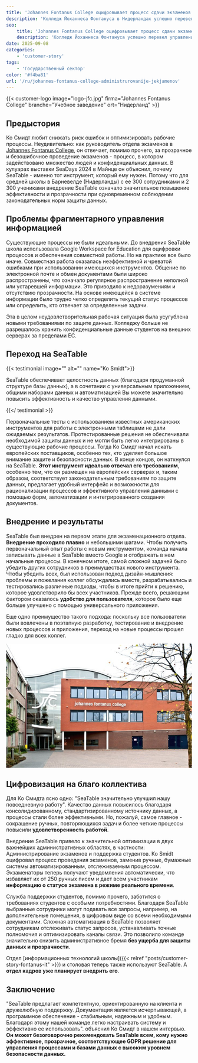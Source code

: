 ```yaml
---
title: 'Johannes Fontanus College оцифровывает процесс сдачи экзаменов с помощью SeaTable'
description: 'Колледж Йоханнеса Фонтануса в Нидерландах успешно перевел управление экзаменами в цифровой формат с помощью SeaTable - и при этом выполнил государственные требования по защите данных. Ко Смидт, руководитель экзаменационного отдела, рассказал о пути колледжа к SeaTable и о своем опыте.'
seo:
    title: 'Johannes Fontanus College оцифровывает процесс сдачи экзаменов'
    description: 'Колледж Йоханнеса Фонтануса успешно перевел управление экзаменами в цифровой формат с помощью SeaTable. Ко Смидт, руководитель экзаменационного отдела, рассказала о своем опыте.'
date: 2025-09-08
categories:
    - 'customer-story'
tags:
    - 'Государственный сектор'
color: '#f4ba81'
url: '/ru/johannes-fontanus-college-administrurovanije-jekjamenov'
---
```


{{< customer-logo image="logo-jfc.jpg" firma="Johannes Fontanus College" branche="Учебное заведение" ort="Нидерланд" >}}

## Предыстория
Ко Смидт любит снижать риск ошибок и оптимизировать рабочие процессы. Неудивительно: как руководитель отдела экзаменов в [Johannes Fontanus College](https://www.jfc.nl/), он отвечает, помимо прочего, за прозрачное и безошибочное проведение экзаменов - процесс, в котором задействовано множество людей и конфиденциальных данных. В кулуарах выставки SeaDays 2024 в Майнце он объяснил, почему SeaTable - именно тот инструмент, который ему нужен. Потому что для средней школы в Барневелде (Нидерланды) с ее 300 сотрудниками и 2 300 учениками внедрение SeaTable означало значительное повышение эффективности и прозрачности при одновременном соблюдении законодательных норм защиты данных.

## Проблемы фрагментарного управления информацией
Существующие процессы не были идеальными. До внедрения SeaTable школа использовала Google Workspace for Education для оцифровки процессов и обеспечения совместной работы. Но на практике все было иначе. Совместная работа оказалась неэффективной и чреватой ошибками при использовании имеющихся инструментов. Общение по электронной почте и обмен документами были широко распространены, что означало регулярное распространение неполной или устаревшей информации. Это приводило к недоразумениям и отсутствию прозрачности. На основе имеющейся в системе информации было трудно четко определить текущий статус процессов или определить, кто отвечает за определенные задачи.

Эта в целом неудовлетворительная рабочая ситуация была усугублена новыми требованиями по защите данных. Колледжу больше не разрешалось хранить конфиденциальные данные студентов на внешних серверах за пределами ЕС.

## Переход на SeaTable

{{< testimonial image="" alt="" name="Ko Smidt">}}

SeaTable обеспечивает целостность данных (благодаря продуманной структуре базы данных), а в сочетании с универсальным приложением, общими наборами данных и автоматизацией Вы можете значительно повысить эффективность и качество управления данными.

{{</ testimonial >}}

Первоначальные тесты с использованием известных американских инструментов для работы с электронными таблицами не дали ожидаемых результатов. Протестированные решения не обеспечивали необходимой защиты данных и не могли быть легко интегрированы в существующие рабочие процессы. Тогда Ко Смидт начал искать европейских поставщиков, особенно тех, кто уделяет большое внимание защите и безопасности данных. В конце концов, он наткнулся на SeaTable. **Этот инструмент идеально отвечал его требованиям**, особенно тем, что он размещен на европейских серверах и, таким образом, соответствует законодательным требованиям по защите данных, предлагает удобный интерфейс и возможности для рационализации процессов и эффективного управления данными с помощью форм, автоматизации и интегрированного создания документов.

## Внедрение и результаты
SeaTable был внедрен на первом этапе для экзаменационного отдела. **Внедрение проходило плавно** и небольшими шагами. Чтобы получить первоначальный опыт работы с новым инструментом, команда начала записывать данные в SeaTable вместо Google и отображать в нем начальные процессы. В конечном итоге, самой сложной задачей было убедить других сотрудников в преимуществах нового инструмента. Чтобы убедить всех, был использован подход дизайн-мышления: проблемы и пожелания коллег обсуждались вместе, разрабатывались и тестировались различные подходы, чтобы в итоге прийти к решению, которое удовлетворило бы всех участников. Прежде всего, решающим фактором оказалось **удобство для пользователя**, которое было еще больше улучшено с помощью универсального приложения.

Еще одно преимущество такого подхода: поскольку все пользователи были вовлечены в поэтапную разработку, тестирование и внедрение новых процессов и приложения, переход на новые процессы прошел гладко для всех коллег.

![Johannes Fontanus College](img_johannes_fontanus_1.png)

## Цифровизация на благо коллектива
Для Ко Смидта ясно одно: "SeaTable значительно улучшил нашу повседневную работу". Качество данных повысилось благодаря консолидированному, стандартизированному источнику данных, а процессы стали более эффективными. Но, пожалуй, самое главное - сокращение ручных, повторяющихся задач и более четкие процессы повысили **удовлетворенность работой**.

Внедрение SeaTable привело к значительной оптимизации в двух важнейших административных областях, в частности: Администрирование экзаменов и поддержка студентов. Ko Smidt оцифровал процесс проведения экзаменов, заменив ручные, бумажные системы автоматизированным, отслеживаемым процессом. Экзаменаторы теперь получают уведомления автоматически, что избавляет их от 250 ручных писем и дает всем участникам **информацию о статусе экзамена в режиме реального времени**.

Служба поддержки студентов, помимо прочего, заботится о требованиях студентов с особыми потребностями. Благодаря SeaTable выбранные сотрудники могут подавать все запросы, например, на дополнительные помещения, в цифровом виде со всеми необходимыми документами. Сложная автоматизация в SeaTable позволяет сотрудникам отслеживать статус запросов, устанавливать точные полномочия и оптимизировать каналы связи. Это позволило команде значительно снизить административное бремя **без ущерба для защиты данных и прозрачности**.

Отдел [информационных технологий школы]({{< relref "posts/customer-story-fontanus-it" >}}) и столовая теперь также используют SeaTable. А **отдел кадров уже планирует внедрить его**.

## Заключение
"SeaTable предлагает компетентную, ориентированную на клиента и дружелюбную поддержку. Документация является исчерпывающей, а программное обеспечение - стабильным, надежным и удобным. Благодаря этому нашей команде легко настраивать систему и эффективно ее использовать". объяснил Ко Смидт в нашем интервью. **Он может безоговорочно рекомендовать SeaTable всем, кому нужно эффективное, прозрачное, соответствующее GDPR решение для управления процессами и базами данных с высоким уровнем безопасности данных.**
